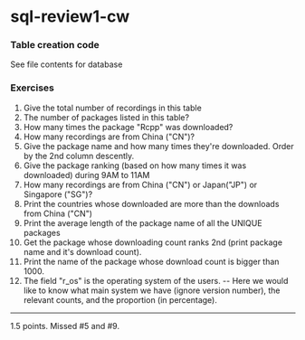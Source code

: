 # sql-review1-cw


### Table creation code
See file contents for database

### Exercises

1) Give the total number of recordings in this table
2) The number of packages listed in this table?
3) How many times the package "Rcpp" was downloaded?
4) How many recordings are from China ("CN")?
5) Give the package name and how many times they're downloaded. Order by the 2nd column descently.
6) Give the package ranking (based on how many times it was downloaded) during 9AM to 11AM
7) How many recordings are from China ("CN") or Japan("JP") or Singapore ("SG")?
8) Print the countries whose downloaded are more than the downloads from China ("CN")
9) Print the average length of the package name of all the UNIQUE packages
10) Get the package whose downloading count ranks 2nd (print package name and it's download count).
11) Print the name of the package whose download count is bigger than 1000.
12) The field "r_os" is the operating system of the users.
    -- 	Here we would like to know what main system we have (ignore version number), the relevant counts, and the proportion (in percentage).
<hr>
1.5 points. Missed #5 and #9.
